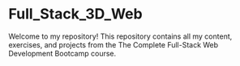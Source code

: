 # Full_Stack_3D_Web
Welcome to my repository! This repository contains all my content, exercises, and projects from the The Complete Full-Stack Web Development Bootcamp course.
